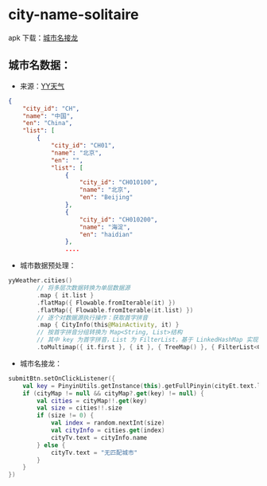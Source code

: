 # city-name-solitaire

apk 下载：[城市名接龙][city_name_solitaire_apk]

## 城市名数据：

- 来源：[YY天气][weather_api]

``` json
{
    "city_id": "CH",
    "name": "中国",
    "en": "China",
    "list": [
        {
            "city_id": "CH01",
            "name": "北京",
            "en": "",
            "list": [
                {
                    "city_id": "CH010100",
                    "name": "北京",
                    "en": "Beijing"
                },
                {
                    "city_id": "CH010200",
                    "name": "海淀",
                    "en": "haidian"
                },
                ....
```

- 城市数据预处理：

``` kotlin
yyWeather.cities()
        // 将多层次数据转换为单层数据源
        .map { it.list }
        .flatMap({ Flowable.fromIterable(it) })
        .flatMap({ Flowable.fromIterable(it.list) })
        // 逐个对数据源执行操作：获取首字拼音
        .map { CityInfo(this@MainActivity, it) }
        // 按首字拼音分组转换为 Map<String, List>结构
        // 其中 key 为首字拼音，List 为 FilterList，基于 LinkedHashMap 实现，提供去重功能
        .toMultimap({ it.first }, { it }, { TreeMap() }, { FilterList<CityInfo>() })
```

- 城市名接龙：

``` kotlin
submitBtn.setOnClickListener({
    val key = PinyinUtils.getInstance(this).getFullPinyin(cityEt.text.last().toString())
    if (cityMap != null && cityMap?.get(key) != null) {
        val cities = cityMap!!.get(key)
        val size = cities!!.size
        if (size != 0) {
            val index = random.nextInt(size)
            val cityInfo = cities.get(index)
            cityTv.text = cityInfo.name
        } else {
            cityTv.text = "无匹配城市"
        }
    }
})
```

[city_name_solitaire_apk]: http://os8g0rmq0.bkt.clouddn.com/cn.lspush.spruce_release_1.0.apk
[weather_api]: http://api.yytianqi.com/citylist/id/2